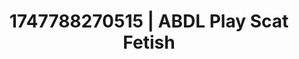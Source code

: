 ---
categories:
- Passionate kisses
- Shibari art
- Lingerie worship
- Digital dominatrix
- Lip biting
image: /assets/images/1747788270515.webp
layout: post
seo:
  description: Featured content with sensual Scat Fetish, ABDL Play. HD images available.
  keywords: Scat Fetish, ABDL Play
  og_image: /assets/images/1747788270515.webp
  schema_type: VisualArtwork
tags:
- ABDL Play
- '#1747788270515'
- Scat Fetish
title: 1747788270515 | ABDL Play Scat Fetish
---